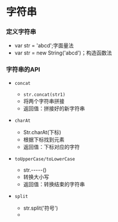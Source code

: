 # 字符串

### 定义字符串

- var str = 'abcd';字面量法
- var str = new String('abcd')；构造函数法

### 字符串的API

- `concat`
  - `str.concat(str1)`
  - 将两个字符串拼接
  - 返回值：拼接好的新字符串
- `charAt`
  - Str.charAt(下标)
  - 根据下标找到元素
  - 返回值：下标对应的字符

- `toUpperCase/toLowerCase`
  - str.-----()
  - 转换大小写
  - 返回值：转换结束的字符串
- `split`
  - str.split('符号')
  - 